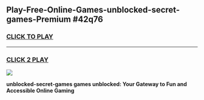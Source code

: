 
## Play-Free-Online-Games-unblocked-secret-games-Premium #42q76
<h3>
<a href="https://premium.freeplayer.one?title=unblocked-secret-games&ref=8M">CLICK TO PLAY</a></h3>
<hr>

<h3>
<a href="https://premium.freeplayer.one?title=unblocked-secret-games&ref=8M">CLICK 2 PLAY</a>
  
</h3>

<a href="https://premium.freeplayer.one?title=unblocked-secret-games&ref=8M"><img src="https://clearcache.store/games.png"></a>


**unblocked-secret-games games unblocked: Your Gateway to Fun and Accessible Online Gaming**
